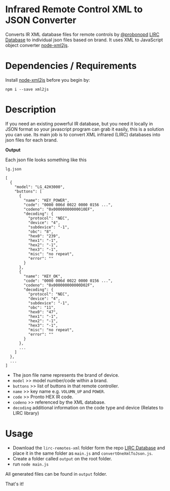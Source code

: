 # Infrared Remote Control XML to JSON Converter

Converts IR XML database files for remote controls by [@probonopd](https://github.com/probonopd) [LIRC Database](https://github.com/probonopd/lirc-remotes) to individual json files based on brand. It uses XML to JavaScript object converter [node-xml2js](https://github.com/Leonidas-from-XIV/node-xml2js).

# Dependencies / Requirements

Install [node-xml2js](https://github.com/Leonidas-from-XIV/node-xml2js) before you begin by:

`npm i --save xml2js`

# Description

If you need an existing powerful IR database, but you need it locally in JSON format so your javascript program can grab it easily, this is a solution you can use.
Its main job is to convert XML infrared (LIRC) databases into json files for each brand.

**Output**

Each json file looks something like this

`lg.json`

```
[
  {
    "model": "LG_42H3000",
    "buttons": [
      {
        "name": "KEY_POWER",
        "code": "0000 006d 0022 0000 0156 ...",
        "codeno": "0x00000000000010EF",
        "decoding": {
          "protocol": "NEC",
          "device": "4",
          "subdevice": "-1",
          "obc": "8",
          "hex0": "239",
          "hex1": "-1",
          "hex2": "-1",
          "hex3": "-1",
          "misc": "no repeat",
          "error": ""
        }
      },
      {
        "name": "KEY_OK",
        "code": "0000 006d 0022 0000 0156 ...",
        "codeno": "0x000000000000D02F",
        "decoding": {
          "protocol": "NEC",
          "device": "4",
          "subdevice": "-1",
          "obc": "11",
          "hex0": "47",
          "hex1": "-1",
          "hex2": "-1",
          "hex3": "-1",
          "misc": "no repeat",
          "error": ""
        }
      },
      ...
    ]
  },
  ...
]

```

- The json file name represents the brand of device.
- `model` >> model number/code within a brand.
- `buttons` >> list of buttons in that remote controller.
- `name` >> key name e.g. `VOLUMN_UP` and `POWER`.
- `code` >> Pronto HEX IR code.
- `codeno` >> referenced by the XML database.
- `decoding` additional information on the code type and device (Relates to LIRC library)

# Usage

- Download the `lirc-remotes-xml` folder form the repo [LIRC Database](https://github.com/probonopd/lirc-remotes) and place it in the same folder as `main.js` and `convertOneXmlToJson.js`.
- Create a folder called `output` on the root folder.
- run `node main.js`

All generated files can be found in `output` folder.

That's it!
